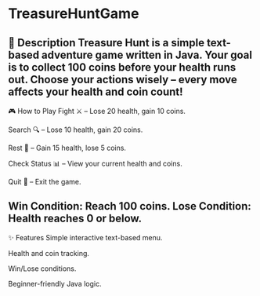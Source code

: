 # TreasureHuntGame

📌 Description
Treasure Hunt is a simple text-based adventure game written in Java.
Your goal is to collect 100 coins before your health runs out. Choose your actions wisely – every move affects your health and coin count!
---
🎮 How to Play
Fight ⚔️ – Lose 20 health, gain 10 coins.

Search 🔍 – Lose 10 health, gain 20 coins.

Rest 🛌 – Gain 15 health, lose 5 coins.

Check Status 📊 – View your current health and coins.

Quit 🚪 – Exit the game.

Win Condition: Reach 100 coins.
Lose Condition: Health reaches 0 or below.
---
✨ Features
Simple interactive text-based menu.

Health and coin tracking.

Win/Lose conditions.

Beginner-friendly Java logic.



